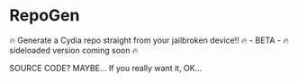 # RepoGen
🔥 Generate a Cydia repo straight from your jailbroken device!! 🔥 - BETA - 🔥 sideloaded version coming soon 🔥 

SOURCE CODE? MAYBE... If you really want it, OK...
